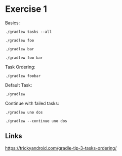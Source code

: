 # Exercise 1

Basics:
```
./gradlew tasks --all

./gradlew foo

./gradlew bar

./gradlew foo bar
```

Task Ordering:
```
./gradlew foobar
```

Default Task:
```
./gradlew
```

Continue with failed tasks:
```
./gradlew uno dos

./gradlew --continue uno dos
```




## Links

https://trickyandroid.com/gradle-tip-3-tasks-ordering/